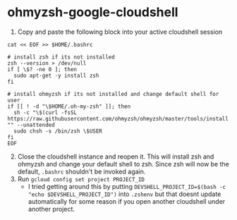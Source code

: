 # ohmyzsh-google-cloudshell

1. Copy and paste the following block into your active cloudshell session
```
cat << EOF >> $HOME/.bashrc

# install zsh if its not installed
zsh --version > /dev/null
if [ \$? -ne 0 ]; then
  sudo apt-get -y install zsh
fi

# install ohmyzsh if its not installed and change default shell for user
if [[ ! -d "\$HOME/.oh-my-zsh" ]]; then
  sh -c "\$(curl -fsSL https://raw.githubusercontent.com/ohmyzsh/ohmyzsh/master/tools/install.sh)" "" --unattended
  sudo chsh -s /bin/zsh \$USER
fi
EOF
```
2. Close the cloudshell instance and reopen it. This will install zsh and ohmyzsh and change your default shell to zsh. Since zsh will now be the default, `.bashrc` shouldn't be invoked again.
3. Run `gcloud config set project PROJECT_ID`
    * I tried getting around this by putting `DEVSHELL_PROJECT_ID=$(bash -c "echo $DEVSHELL_PROJECT_ID")` into `.zshenv` but that doesnt update automatically for some reason if you open another cloudshell under another project.
